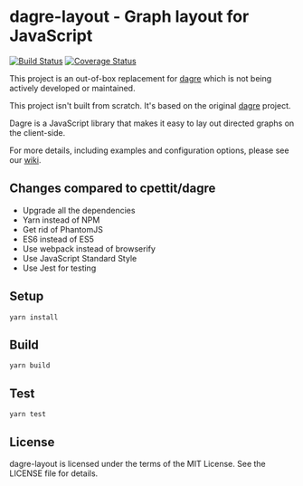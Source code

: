 # dagre-layout - Graph layout for JavaScript

[![Build Status](https://secure.travis-ci.org/tylingsoft/dagre-layout.png?branch=master)](http://travis-ci.org/tylingsoft/dagre-layout)
[![Coverage Status](https://coveralls.io/repos/github/tylingsoft/dagre-layout/badge.svg?branch=master)](https://coveralls.io/github/tylingsoft/dagre-layout?branch=master)

This project is an out-of-box replacement for [dagre](https://github.com/cpettitt/dagre) which is not being actively developed or maintained.

This project isn't built from scratch. It's based on the original [dagre](https://github.com/cpettitt/dagre) project.

Dagre is a JavaScript library that makes it easy to lay out directed graphs on the client-side.

For more details, including examples and configuration options, please see our [wiki](https://github.com/cpettitt/dagre/wiki).


## Changes compared to cpettit/dagre

- Upgrade all the dependencies
- Yarn instead of NPM
- Get rid of PhantomJS
- ES6 instead of ES5
- Use webpack instead of browserify
- Use JavaScript Standard Style
- Use Jest for testing


## Setup

```
yarn install
```


## Build

```
yarn build
```


## Test

```
yarn test
```


## License

dagre-layout is licensed under the terms of the MIT License. See the LICENSE file for details.

